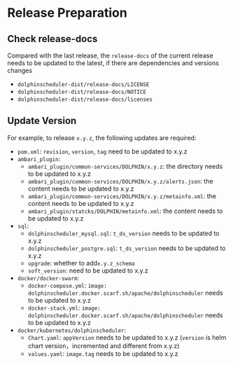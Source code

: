 # Release Preparation

## Check release-docs

Compared with the last release, the `release-docs` of the current release needs to be updated to the latest, if there are dependencies and versions changes

 - `dolphinscheduler-dist/release-docs/LICENSE`
 - `dolphinscheduler-dist/release-docs/NOTICE`
 - `dolphinscheduler-dist/release-docs/licenses`

## Update Version

For example, to release `x.y.z`, the following updates are required:

 - `pom.xml`: `revision`, `version`, `tag` need to be updated to x.y.z
 - `ambari_plugin`:
   - `ambari_plugin/common-services/DOLPHIN/x.y.z`: the directory needs to be updated to x.y.z
   - `ambari_plugin/common-services/DOLPHIN/x.y.z/alerts.json`: the content needs to be updated to x.y.z
   - `ambari_plugin/common-services/DOLPHIN/x.y.z/metainfo.xml`: the content needs to be updated to x.y.z
   - `ambari_plugin/statcks/DOLPHIN/metainfo.xml`: the content needs to be updated to x.y.z
 - `sql`:
   - `dolphinscheduler_mysql.sql`: `t_ds_version` needs to be updated to x.y.z
   - `dolphinscheduler_postgre.sql`: `t_ds_version` needs to be updated to x.y.z
   - `upgrade`: whether to add`x.y.z_schema`
   - `soft_version`: need to be updated to x.y.z
 - `docker/docker-swarm`:
   - `docker-compose.yml`: `image: dolphinscheduler.docker.scarf.sh/apache/dolphinscheduler` needs to be updated to x.y.z
   - `docker-stack.yml`: `image: dolphinscheduler.docker.scarf.sh/apache/dolphinscheduler` needs to be updated to x.y.z
 - `docker/kubernetes/dolphinscheduler`:
   - `Chart.yaml`: `appVersion` needs to be updated to x.y.z (`version` is helm chart version，incremented and different from x.y.z)
   - `values.yaml`: `image.tag` needs to be updated to x.y.z
